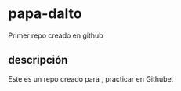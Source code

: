 # papa-dalto
Primer repo creado en github 
## descripción  
Este es un repo creado para , practicar en Githube.

